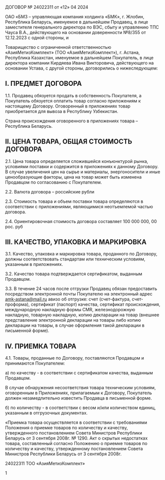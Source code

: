 ДОГОВОР № 24022311 от «12» 04 2024

ОАО «БМЗ – управляющая компания холдинга «БМК», г. Жлобин, Республика Беларусь, именуемое в дальнейшем Продавец, в лице заместителя генерального директора по ВЭС, сбыту и управлению ТПС Чауса В.А., действующего на основании доверенности №8/355 от 12.12.2023 с одной стороны, и

Товарищество с ограниченной ответственностью «АзияМетизКомплект» (ТОО «АзияМетизКомплект»), г. Астана, Республика Казахстан, именуемое в дальнейшем Покупатель, в лице директора компании Кирдяева Ивана Викторовича, действующего на основании Устава, с другой стороны, договорились о нижеследующем:

## I. ПРЕДМЕТ ДОГОВОРА

1.1. Продавец обязуется продать в собственность Покупателя, а Покупатель обязуется оплатить товар согласно приложениям к настоящему Договору. Оговоренный в приложениях товар приобретается для вывоза в Республику Узбекистан.

Страна происхождения оговоренного в приложениях товара – Республика Беларусь.

## II. ЦЕНА ТОВАРА, ОБЩАЯ СТОИМОСТЬ ДОГОВОРА

2.1. Цена товара определяется сложившейся конъюнктурой рынка, условиями поставки и содержится в приложениях к данному Договору. В случае увеличения цен на сырье и материалы, энергоносители и иные ценообразующие факторы, цена на товар может быть изменена Продавцом по согласованию с Покупателем.

2.2. Валюта договора – российские рубли

2.3. Стоимость товара и объем поставки товара определяются в соответствии с приложениями, являющимися неотъемлемой частью договора.

2.4. Ориентировочная стоимость договора составляет 100 000 000, 00 рос. руб

## III. КАЧЕСТВО, УПАКОВКА И МАРКИРОВКА

3.1. Качество, упаковка и маркировка товара, проданного по Договору, должны соответствовать стандартам или техническим условиям, указанным в приложениях.

3.2. Качество товара подтверждается сертификатом, выданным Продавцом.

3.3. В течение 24 часов после отгрузки Продавец обязан предоставить посредством электронной почты Покупателю на электронный адрес amk-astana@mail.ru авизо об отгрузке: счет (счет-фактура, счет-проформа), сертификат (паспорт) качества, сертификат происхождения, международную накладную формы CMR, железнодорожную накладную, товарную накладную, копию декларации на товар (внешнее представление электронной декларации на товары либо копию декларации на товары, в случае оформления такой декларации в письменной форме).

## IV. ПРИЕМКА ТОВАРА

4.1. Товары, проданные по Договору, поставляются Продавцом и принимаются Покупателем:

а) по качеству - в соответствии с сертификатом качества, выданным Продавцом.

В случае обнаружения несоответствия товара техническим условиям, оговоренным в Приложениях, прилагаемым к Договору, Покупатель должен незамедлительно известить Продавца в письменной форме.

б) по количеству - в соответствии с весом и/или количеством единиц, указанным в отгрузочных документах.

«Приемка товара осуществляется в соответствии с требованиями Положения о приемке товаров по количеству и качеству, утвержденного постановлением Совета Министров Республики Беларусь от 3 сентября 2008г. № 1290. Акт о скрытых недостатках товара, составленный согласно Положению о приемке товаров по количеству и качеству, утвержденному постановлением Совета Министров Республики Беларусь от 3 сентября 2008г.

24022311 ТОО «АзияМетизКомплект»

1